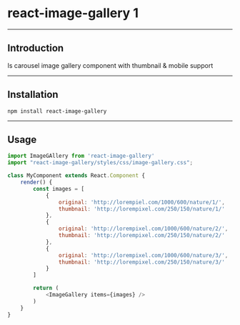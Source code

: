 # react-image-gallery 1

---

## Introduction

Is carousel image gallery component with thumbnail & mobile support

---

## Installation

`npm install react-image-gallery`

---

## Usage

```js
import ImageGAllery from 'react-image-gallery'
import "react-image-gallery/styles/css/image-gallery.css";

class MyComponent extends React.Component {
    render() {
        const images = [
            {
                original: 'http://lorempiel.com/1000/600/nature/1/',
                thumbnail: 'http://lorempixel.com/250/150/nature/1/'
            },
            {
                original: 'http://lorempixel.com/1000/600/nature/2/',
                thumbnail: 'http://lorempixel.com/250/150/nature/2/'
            },
            {
                original: 'http://lorempixel.com/1000/600/nature/3/',
                thumbnail: 'http://lorempixel.com/250/150/nature/3/'
            }
        ]

        return (
            <ImageGallery items={images} />
        )
    }
}
```